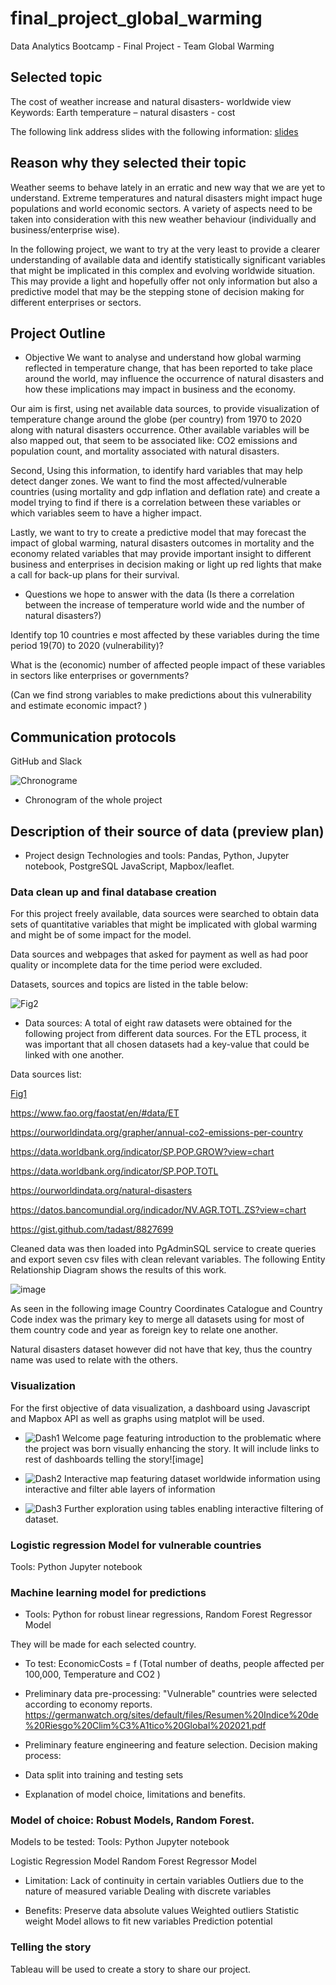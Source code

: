 # final_project_global_warming
Data Analytics Bootcamp - Final Project - Team Global Warming


## Selected topic 
The cost of weather increase and natural disasters- worldwide view
 Keywords: Earth temperature – natural disasters - cost

The following link address slides with the following information: 
[slides](https://docs.google.com/presentation/d/1_1qjAGMFFEiPVUA5mTcJtNMDeuLhb0oF/edit?usp=sharing&ouid=114301235931032176624&rtpof=true&sd=true) 

## Reason why they selected their topic 

Weather seems to behave lately in an erratic and new way that we are yet to understand.
Extreme temperatures and natural disasters might impact huge populations and world economic sectors.
A variety of aspects need to be taken into consideration with this new weather behaviour (individually and business/enterprise wise). 

In the following project, we want to try at the very least to provide a clearer understanding of available data and identify statistically significant variables that might be implicated in this complex and evolving worldwide situation. This may provide a light and hopefully offer not only information but also a predictive model that may be the stepping stone of decision making for different enterprises or sectors. 


## Project Outline
- Objective 
We want to analyse and understand how global warming reflected in temperature change, that has been reported to take place around the world, may influence the occurrence of natural disasters and how these implications may impact in business and the economy. 

Our aim is first, using net available data sources, to provide visualization of temperature change around the globe (per country) from 1970 to 2020 along with natural disasters occurrence. Other available variables will be also mapped out, that seem to be associated like: CO2 emissions and population count, and mortality associated with natural disasters. 

Second, Using this information, to identify hard variables that may help detect danger zones. We want to find the most affected/vulnerable countries (using mortality and gdp inflation and deflation rate) and create a model trying to find if there is a correlation between these variables or which variables seem to have a higher impact. 

Lastly, we want to try to create a predictive model that may forecast the impact of global warming, natural disasters outcomes in mortality and the economy related variables that may provide important insight to different business and enterprises in decision making or light up red lights that make a call for back-up plans for their survival.  



- Questions we hope to answer with the data
(Is there a correlation between the increase of temperature world wide and the number of natural disasters?)

Identify top 10 countries e most affected by these variables during the time period 19(70) to 2020 (vulnerability)? 

What is the (economic) number of affected people impact of these variables in sectors like enterprises or governments?

(Can we find strong variables to make predictions about this vulnerability and estimate economic impact? )


## Communication protocols
GitHub and Slack


![Chronograme](resources/chronograme.png)
- Chronogram of the whole project 

## Description of their source of data (preview plan)
- Project design 
Technologies and tools: Pandas, Python, Jupyter notebook, PostgreSQL  JavaScript, Mapbox/leaflet.


### Data clean up and final database creation
For this project freely available, data sources were searched to obtain data sets of quantitative variables that might be implicated with global warming and might be of some impact for the model. 

Data sources and webpages that asked for payment as well as had poor quality or incomplete data for the time period were excluded. 

Datasets, sources and topics are listed in the table below:

![Fig2](resources/Dataste1.png)



- Data sources: A total of eight raw datasets were obtained for the following project from different data sources. For the ETL process, it was important that all chosen datasets had a key-value that could be linked with one another. 

Data sources list: 

[Fig1](resources/Datasources1.png)

https://www.fao.org/faostat/en/#data/ET

https://ourworldindata.org/grapher/annual-co2-emissions-per-country

https://data.worldbank.org/indicator/SP.POP.GROW?view=chart

https://data.worldbank.org/indicator/SP.POP.TOTL

https://ourworldindata.org/natural-disasters

https://datos.bancomundial.org/indicador/NV.AGR.TOTL.ZS?view=chart

https://gist.github.com/tadast/8827699



Cleaned data was then loaded into PgAdminSQL service to create queries  and export seven csv files with clean relevant variables. 
The following Entity Relationship Diagram shows the results of this work.     

![image](sql/final_project_erd.png)


As seen in the following image Country Coordinates Catalogue and Country Code index was the primary key to merge all datasets using for most of them country code and year as foreign key to relate one another.

Natural disasters dataset however did not have that key, thus the country name was used to relate with the others.


### Visualization
For the first objective of data visualization, a dashboard using Javascript and Mapbox API as well as graphs using matplot will be used.

- ![Dash1](resources/dash1.png)
Welcome page featuring introduction to the problematic where the project was born visually enhancing the story. It will include links to rest of dashboards telling the story![image]

- ![Dash2](resources/dash2.png)
Interactive map featuring dataset worldwide information using  interactive and filter able layers of information

- ![Dash3](resources/dash3.png)
Further exploration using tables enabling interactive filtering of dataset.

### Logistic regression Model for vulnerable countries
Tools: Python Jupyter notebook 


### Machine learning model for predictions
- Tools: Python for robust linear regressions, Random Forest Regressor Model 

They will be made for each selected country. 

- To test: 
EconomicCosts = f (Total number of deaths, people affected per 100,000, Temperature and CO2 )


- Preliminary data pre-processing:
"Vulnerable" countries were selected according to economy reports. 
https://germanwatch.org/sites/default/files/Resumen%20Indice%20de%20Riesgo%20Clim%C3%A1tico%20Global%202021.pdf


- Preliminary feature engineering and feature selection. Decision making process:

- Data split into training and testing sets

- Explanation of model choice, limitations and benefits.


### Model of choice: Robust Models, Random Forest.

Models to be tested: 
Tools: Python Jupyter notebook

Logistic Regression Model
Random Forest Regressor Model 
 
- Limitation: Lack of continuity in certain variables 
Outliers due to the nature of measured variable
Dealing with discrete variables 

- Benefits: Preserve data absolute values
Weighted outliers
Statistic weight
Model allows to fit new variables
Prediction potential


### Telling the story
Tableau will be used to create a story to share our project.







